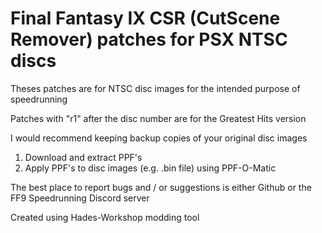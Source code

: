 # Final Fantasy IX CSR (CutScene Remover) patches for PSX NTSC discs

Theses patches are for NTSC disc images for the intended purpose of speedrunning

Patches with "r1" after the disc number are for the Greatest Hits version

I would recommend keeping backup copies of your original disc images

1. Download and extract PPF's
2. Apply PPF's to disc images (e.g. .bin file) using PPF-O-Matic

The best place to report bugs and / or suggestions is either Github or the FF9 Speedrunning Discord server

Created using Hades-Workshop modding tool
